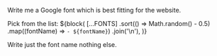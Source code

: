 Write me a Google font which is best fitting for the website.

Pick from the list:
${block(
    [...FONTS]
        .sort(() => Math.random() - 0.5)
        .map((fontName) => `- ${fontName}`)
        .join('\n'),
)}


Write just the font name nothing else.